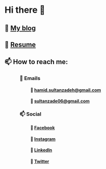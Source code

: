 # Hi there 👋

## 📝 [My blog](https://sultanzadehh.blogspot.com/)<br>
## 👤 [Resume](https://resume.io/r/dTC4sLjTH)<br>
## 📫 How to reach me:
### &emsp;&emsp;&emsp;📧 Emails
#### &emsp;&emsp;&emsp;&emsp;&emsp;&emsp;🔶 hamid.sultanzadeh@gmail.com<br>
#### &emsp;&emsp;&emsp;&emsp;&emsp;&emsp;🔶 sultanzade06@gmail.com<br>
### &emsp;&emsp;&emsp;📫 Social<br>
#### &emsp;&emsp;&emsp;&emsp;&emsp;&emsp;🔶 [Facebook](https://www.facebook.com/hamidsultanzadeh/)<br>
#### &emsp;&emsp;&emsp;&emsp;&emsp;&emsp;🔶 [Instagram](https://www.instagram.com/hamidsultanzadeh/)<br>
#### &emsp;&emsp;&emsp;&emsp;&emsp;&emsp;🔶 [LinkedIn](https://www.linkedin.com/in/hamidsultanzadeh/)<br>
#### &emsp;&emsp;&emsp;&emsp;&emsp;&emsp;🔶 [Twitter](https://twitter.com/sultanzadehh)<br>


<!--
**hamidsultanzadeh/hamidsultanzadeh** is a ✨ _special_ ✨ repository because its `README.md` (this file) appears on your GitHub profile.

Here are some ideas to get you started:

- 🔭 I’m currently working on ...
- 🌱 I’m currently learning ...
- 👯 I’m looking to collaborate on ...
- 🤔 I’m looking for help with ...
- 💬 Ask me about ...
- 📫 How to reach me: ...
- 😄 Pronouns: ...
- ⚡ Fun fact: ...
-->
